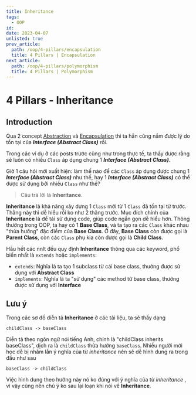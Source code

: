 ```yaml
---
title: Inheritance
tags:
  - OOP
id:
date: 2023-04-07
unlisted: true
prev_article:
  path: /oop/4-pillars/encapsulation
  title: 4 Pillars | Encapsulation
next_article:
  path: /oop/4-pillars/polymorphism
  title: 4 Pillars | Polymorphism
---
```


# 4 Pillars - Inheritance

## Introduction

Qua 2 concept [Abstraction](/oop/4-pillars/abstraction) và [Encapsulation](/oop/4-pillars/encapsulation)
thì ta hẳn cũng nắm được lý do tồn tại của
_**Interface (Abstract Class)**_ rồi.

Trong các ví dụ ở các posts trước cũng như trong thực tế, ta
thấy được rằng sẽ luôn có nhiều `Class` áp dụng chung 1 _**Interface (Abstract Class)**_.

Giờ 1 câu
hỏi mới xuất hiện: làm thế nào để các `Class` áp dụng được chung 1 _**Interface (Abstract Class)**_
như thế, hay 1 _**Interface (Abstract Class)**_ có thể được sử dụng bởi nhiều `Class` như thế?

> Câu trả lời là **Inheritance**.

**Inheritance** là khả năng xây dựng 1 `Class` mới từ 1 `Class` đã tồn tại từ trước. Thằng này thì dễ
hiểu rồi ko như 2 thằng trước. Mục đích chính của **Inheritance** là để tái sử dụng code, giúp code
ngắn gọn dễ hiểu hơn. Thông thường trong OOP, ta hay có 1 **Base Class**, và ta tạo ra các `Class`
khác nhau "thừa hưởng" đặc điểm của **Base Class**. Ở đây, **Base Class** còn được gọi là **Parent Class**,
còn các `Class` phụ kia còn được gọi là **Child Class**.

Hầu hết các nnlt đều quy định **Inheritance** thông qua các keyword, phổ biến nhất là `extends` hoặc
`implements`:

- `extends`: Nghĩa là ta tạo 1 subclass từ cái base class, thường được sử dụng với **Abstract Class**
- `implements`: Nghĩa là ta "sử dụng" các method từ base class, thường được sử dụng với **Interface**

## Lưu ý

Trong các sơ đồ diễn tả **Inheritance** ở các tài liệu, ta sẽ thấy dạng

```
childClass -> baseClass
```

Diễn tả theo ngôn ngữ nói tiếng Anh, chính là "childClass inherits baseClass", dịch ra là
`childClass` thừa hưởng `baseClass`. Nhiều người mới học dễ bị nhầm lẫn ý nghĩa của từ _inheritance_
nên sẽ dễ hình dung ra trong đầu như sau

```
baseClass -> childClass
```

Việc hình dung theo hướng này nó ko đúng với ý nghĩa của từ _inheritance_ , vì vậy cũng nên chú ý ko
sau lại loạn khi nói về **Inheritance**.
